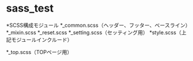 # sass_test

*SCSS構成モジュール
*_common.scss（ヘッダー、フッター、ベースライン）
*_mixin.scss
*_reset.scss
*_setting.scss（セッティング用）
*style.scss（上記モジュールインクルード）

*_top.scss（TOPページ用）
